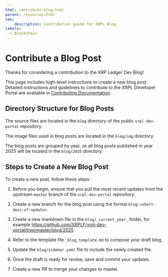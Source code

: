 ```yaml
---
html: contribute-blog.html
parent: resources.html
seo:
    description: Contribution guide for XRPL Blog.
labels:
  - Blockchain
---
```

# Contribute a Blog Post

Thanks for considering a contribution to the XRP Ledger Dev Blog!

This page includes high-level instructions to create a new blog post. Detailed instructions and guidelines to contribute to the XRPL Developer Portal are available in [Contributing Documentation](../contribute-documentation/index.md).

## Directory Structure for Blog Posts

The source files are located in the `blog` directory of the public `xrpl-dev-portal` repository. 

The image files used in blog posts are located in the `blog/img` directory.

The blog posts are grouped by year, so all blog posts published in year 2025 will be located in the `blog/2025` directory. 

## Steps to Create a New Blog Post

To create a new post, follow these steps:

1. Before you begin, ensure that you pull the most recent updates from the upstream `master` branch of the `xrpl-dev-portal` repository.

2. Create a new branch for the blog post using the format `blog-<short-desc-of-update>`.

3. Create a new markdown file in the `blog/_current_year_` folder, for example https://github.com/XRPLF/xrpl-dev-portal/tree/master/blog/2025

4. Refer to the template file `_blog_template.md` to compose your draft blog. 

5. Update the `blog/sidebar.yaml` file to include the newly created file.

6. Once the draft is ready for review, save and commit your updates.

7. Create a new PR to merge your changes to master. 
